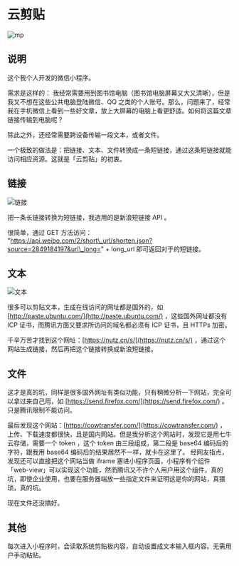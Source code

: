 # 云剪贴


![mp](https://upload-images.jianshu.io/upload_images/5690299-834684902e038a83.jpg?imageMogr2/auto-orient/strip%7CimageView2/2/w/1240)


## 说明

这个我个人开发的微信小程序。

需求是这样的：
我经常需要用到图书馆电脑（图书馆电脑屏幕又大又清晰），但是我又不想在这些公共电脑登陆微信、QQ 之类的个人账号。那么，问题来了，经常我在手机微信上看到一些好文章，放上大屏幕的电脑上看更舒适。如何将这篇文章链接传输到电脑呢？

除此之外，还经常需要跨设备传输一段文本，或者文件。

一个极致的做法是：把链接、文本、文件转换成一条短链接，通过这条短链接就能访问相应资源。这就是「云剪贴」的初衷。

## 链接



![链接](https://upload-images.jianshu.io/upload_images/5690299-bb11c05e6fac3fcd.png?imageMogr2/auto-orient/strip%7CimageView2/2/w/1240)


把一条长链接转换为短链接，我选用的是新浪短链接 API 。

很简单，通过 GET 方法访问：
"https://api.weibo.com/2/short\_url/shorten.json?source=2849184197&url\_long=" + long\_url
即可返回对于的短链接。

## 文本



![文本](https://upload-images.jianshu.io/upload_images/5690299-0f0a0d709a6315ea.png?imageMogr2/auto-orient/strip%7CimageView2/2/w/1240)


很多可以剪贴文本，生成在线访问的网址都是国外的，如 [http://paste.ubuntu.com/](http://paste.ubuntu.com/) ，这些国外网址都没有 ICP 证书，而腾讯方面又要求所访问的域名都必须有 ICP 证书，且 HTTPs 加密。

千辛万苦才找到这个网址：[https://nutz.cn/s/](https://nutz.cn/s/) ，通过这个网站生成链接，然后再把这个链接转换成新浪短链接。

## 文件

这才是真的坑，同样是很多国外网址有类似功能，只有稍微分析一下网站，完全可以拿过来自己用，如 [https://send.firefox.com/](https://send.firefox.com/) 。只是腾讯限制不能访问。

最后发现这个网站：[https://cowtransfer.com/](https://cowtransfer.com/) ，上传、下载速度都很快，且是国内网站。但是我分析这个网站时，发现它是用七牛云存储，需要一个 token ，这个 token 由三段组成，第二段是 base64 编码后的字符，跟我用 base64 编码后的结果居然不一样，就卡在这里了。
经网友指点，发现还可以直接把这个网站当做 iframe 塞进小程序页面，小程序有个组件「web-view」可以实现这个功能，然而腾讯又不许个人用户用这个组件，真的坑，即使企业使用，也要在服务器端放一些指定文件来证明这是你的网站，真猥琐，真的坑。

现在文件还没搞好。

## 其他

每次进入小程序时，会读取系统剪贴板内容，自动设置成文本输入框内容。无需用户手动粘贴。
